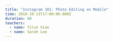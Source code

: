 ```yaml
---
title: "Instagram 101: Photo Editing on Mobile"
time: 2018-10-13T17:00:00.000Z
duration: 60
teachers:
  - name: Yilun Xiao
  - name: Sarah Lee
---
```


